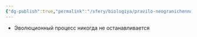 ```yaml
---
{"dg-publish":true,"permalink":"/sfery/biologiya/pravilo-neogranichennosti-evolyuczii/","tags":["Эволюция"]}
---
```


- Эволюционный процесс никогда не останавливается 